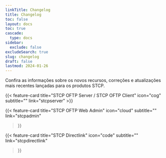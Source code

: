 ```yaml
---
linkTitle: Changelog
title: Changelog
toc: false
layout: docs
toc: true
cascade:
  type: docs
sidebar:
  exclude: false
excludeSearch: true
slug: changelog
draft: false
lastmod: 2024-01-26
---
```

Confira as informações sobre os novos recursos, correções e atualizações mais recentes lançadas para os produtos STCP.

<div class="mt-6"></div>
{{< feature-card
    title="STCP OFTP Server / STCP OFTP Client"
    icon="cog"
    subtitle=""
    link="stcpserver"
>}}

<div class="mt-6"></div>

{{< feature-card
    title="STCP OFTP Web Admin"
    icon="cloud"
    subtitle=""
    link="stcpadmin"
>}}

<div class="mt-6"></div>

{{< feature-card
    title="STCP Directlink"
    icon="code"
    subtitle=""
    link="stcpdirectlink"
>}}


<!-- {{< hextra/feature-grid >}} -->
<!-- {{< /hextra/feature-grid >}} -->
